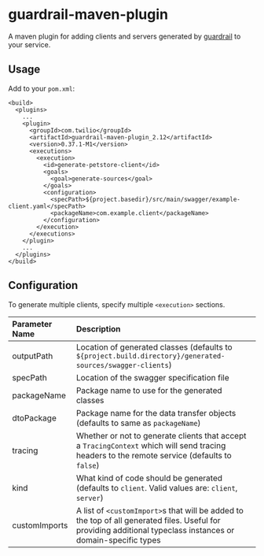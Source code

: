 guardrail-maven-plugin
======================

A maven plugin for adding clients and servers generated by [guardrail](https://github.com/twilio/guardrail) to your service.

Usage
-----

Add to your `pom.xml`:
```
<build>
  <plugins>
    ...
    <plugin>
      <groupId>com.twilio</groupId>
      <artifactId>guardrail-maven-plugin_2.12</artifactId>
      <version>0.37.1-M1</version>
      <executions>
        <execution>
          <id>generate-petstore-client</id>
          <goals>
            <goal>generate-sources</goal>
          </goals>
          <configuration>
            <specPath>${project.basedir}/src/main/swagger/example-client.yaml</specPath>
            <packageName>com.example.client</packageName>
          </configuration>
        </execution>
      </executions>
    </plugin>
    ...
  </plugins>
</build>
```

## Configuration

To generate multiple clients, specify multiple `<execution>` sections.

| Parameter Name | Description |
|:---------------|:------------|
| outputPath | Location of generated classes (defaults to `${project.build.directory}/generated-sources/swagger-clients`) |
| specPath | Location of the swagger specification file |
| packageName | Package name to use for the generated classes |
| dtoPackage | Package name for the data transfer objects (defaults to same as `packageName`) |
| tracing | Whether or not to generate clients that accept a `TracingContext` which will send tracing headers to the remote service (defaults to `false`) |
| kind | What kind of code should be generated (defaults to `client`. Valid values are: `client`, `server`) |
| customImports | A list of `<customImport>`s that will be added to the top of all generated files. Useful for providing additional typeclass instances or domain-specific types |
